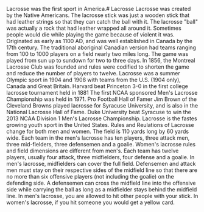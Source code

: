 Lacrosse was the first sport in America.# Lacrosse
Lacrosse was created by the Native Americans.
The lacrosse stick was just a wooden stick that had leather strings so that they can catch the ball with it.
The lacrosse "ball" was actually a rock that had leather wrapped all around it.
Sometimes people would die while playing the game because of violent it was.
Originated as early as 1100 AD, and was well established in Canada by the 17th century.
The traditional aboriginal Canadian version had teams ranging from 100 to 1000 players on a field nearly two miles long. The game was played from sun up to sundown for two to three days.
In 1856, the Montreal Lacrosse Club was founded and rules were codified to shorten the game and reduce the number of players to twelve.
Lacrosse was a summer Olympic sport in 1904 and 1908 with teams from the U.S. (1904 only), Canada and Great Britain.
Harvard beat Princeton 3-0 in the first college lacrosse tournament held in 1881
The first NCAA sponsored Men's Lacrosse Championship was held in 1971.
Pro Football Hall of Famer Jim Brown of the Cleveland Browns played lacrosse for Syracuse University, and is also in the National Lacrosse Hall of Fame.
Duke University beat Syracuse to win the 2013 NCAA Division 1 Men's Lacrosse Championship.
Lacrosse is the fastes growing youth sport in the United States.
Rules and Reulations of Lacrosse change for both men and women.
The field is 110 yards long by 60 yards wide.
Each team in the men's lacrosse has ten players, three attack men, three mid-fielders, three defensemen and a goalie.
Women's lacrosse rules and field dimensions are different from men's.
Each team has twelve players, usually four attack, three midfielders, four defense and a goalie.
In men's lacrosse, midfielders can cover the full field.
Defensemen and attack men must stay on their respective sides of the midfield line so that there are no more than six offensive players (not including the goalie) on the defending side.
A defensemen can cross the midfield line into the offensive side while carrying the ball as long as a midfielder stays behind the midfield line.
In men's lacrosse, you are allowed to hit other people with your stick.
In women's lacrosse, if you hit someone you would get a yellow card.
